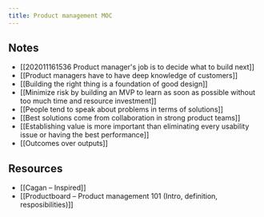 ```yaml
---
title: Product management MOC
---
```


## Notes

- [[202011161536 Product manager's job is to decide what to build next]]
- [[Product managers have to have deep knowledge of customers]]
- [[Building the right thing is a foundation of good design]]
- [[Minimize risk by building an MVP to learn as soon as possible without too much time and resource investment]]
- [[People tend to speak about problems in terms of solutions]]
- [[Best solutions come from collaboration in strong product teams]]
- [[Establishing value is more important than eliminating every usability issue or having the best performance]]
- [[Outcomes over outputs]]

## Resources
- [[Cagan – Inspired]]
- [[Productboard – Product management 101 (Intro, definition, resposibilities)]]
